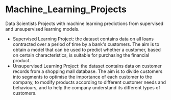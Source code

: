 # Machine_Learning_Projects
Data Scientists Projects with machine learning predictions from supervised and unsupervised learning models.

- Supervised Learning Project: the dataset contains data on all loans contracted over a period of time by a bank's customers. The aim is to obtain a model that can be used to predict whether a customer, based on certain characteristics, is suitable for purchasing the financial product.
- Unsupervised Learning Project: the dataset contains data on customer records from a shopping mall database. The aim is to divide customers into segments to optimise the importance of each customer to the company, to modify products according to different customer needs and behaviours, and to help the company understand its different types of customers.
